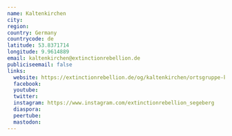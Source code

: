 ```yaml
---
name: Kaltenkirchen
city:
region:
country: Germany
countrycode: de
latitude: 53.8371714
longitude: 9.9614889
email: kaltenkirchen@extinctionrebellion.de
publiciseemail: false
links:
  website: https://extinctionrebellion.de/og/kaltenkirchen/ortsgruppe-kaltenkirchen/
  facebook:
  youtube:
  twitter:
  instagram: https://www.instagram.com/extinctionrebellion_segeberg
  diaspora:
  peertube:
  mastodon:
---
```

